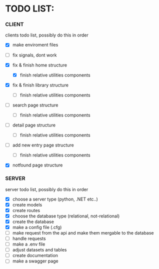# TODO LIST:

### CLIENT
clients todo list, possibly do this in order

- [X] make enviroment files
- [ ] fix signals, dont work

- [X] fix & finish home structure
    - [X] finish relative utilities components

- [X] fix & finish library structure
    - [ ] finish relative utilities components

- [ ] search page structure
    - [ ] finish relative utilities components

- [ ] detail page structure
    - [ ] finish relative utilities components

- [ ] add new entry page structure
    - [ ] finish relative utilities components

- [X] notfound page structure

### SERVER
server todo list, possibly do this in order
- [X] choose a server type (python, .NET etc..)
- [X] create models
- [X] create routes
- [X] choose the database type (relational, not-relational)
- [X] create the database
- [X] make a config file (.cfg)
- [ ] make request from the api and make them mergable to the database
- [ ] handle requests
- [ ] make a .env file
- [ ] adjust datasets and tables
- [ ] create documentation
- [ ] make a swagger page
